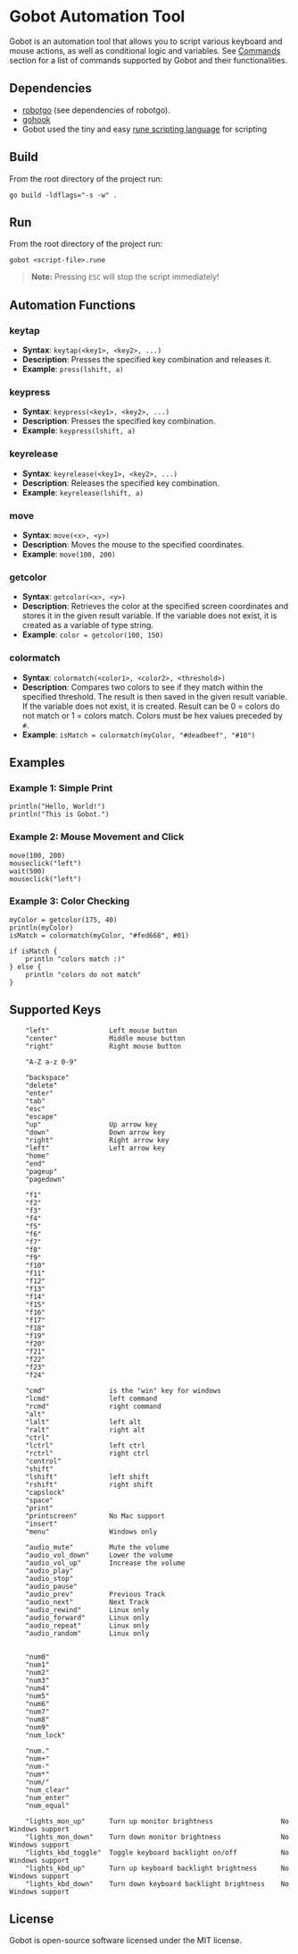 
# Gobot Automation Tool

Gobot is an automation tool that allows you to script various keyboard and mouse actions, as well as conditional logic and variables.
See [Commands](#commands) section for a list of commands supported by Gobot and their functionalities.

## Dependencies
- [robotgo](https://github.com/go-vgo/robotgo) (see dependencies of robotgo).
- [gohook](github.com/robotn/gohook)
- Gobot used the tiny and easy [rune scripting language](https://github.com/RednibCoding/runevm) for scripting

## Build
From the root directory of the project run: 
```
go build -ldflags="-s -w" .
```

## Run
From the root directory of the project run: 
```
gobot <script-file>.rune
```

>**Note:** Pressing `ESC` will stop the script immediately!

## Automation Functions

### keytap
- **Syntax**: `keytap(<key1>, <key2>, ...)`
- **Description**: Presses the specified key combination and releases it.
- **Example**: `press(lshift, a)`

### keypress
- **Syntax**: `keypress(<key1>, <key2>, ...)`
- **Description**: Presses the specified key combination.
- **Example**: `keypress(lshift, a)`

### keyrelease
- **Syntax**: `keyrelease(<key1>, <key2>, ...)`
- **Description**: Releases the specified key combination.
- **Example**: `keyrelease(lshift, a)`

### move
- **Syntax**: `move(<x>, <y>)`
- **Description**: Moves the mouse to the specified coordinates.
- **Example**: `move(100, 200)`

### getcolor
- **Syntax**: `getcolor(<x>, <y>)`
- **Description**: Retrieves the color at the specified screen coordinates and stores it in the given result variable. If the variable does not exist, it is created as a variable of type string.
- **Example**: `color = getcolor(100, 150)`

### colormatch
- **Syntax**: `colormatch(<color1>, <color2>, <threshold>)`
- **Description**: Compares two colors to see if they match within the specified threshold. The result is then saved in the given result variable. If the variable does not exist, it is created. Result can be 0 = colors do not match or 1 = colors match. Colors must be hex values preceded by `#`.
- **Example**: `isMatch = colormatch(myColor, "#deadbeef", "#10")`

## Examples

### Example 1: Simple Print
```
println("Hello, World!")
println("This is Gobot.")
```

### Example 2: Mouse Movement and Click
```
move(100, 200)
mouseclick("left")
wait(500)
mouseclick("left")
```

### Example 3: Color Checking
```
myColor = getcolor(175, 40)
println(myColor)
isMatch = colormatch(myColor, "#fed668", #01)

if isMatch {
    println "colors match :)"
} else {
    println "colors do not match"
}
```

## Supported Keys

```
	"left"               Left mouse button
	"center"             Middle mouse button
	"right"              Right mouse button

	"A-Z a-z 0-9"

	"backspace"
	"delete"
	"enter"
	"tab"
	"esc"
	"escape"
	"up"		         Up arrow key
	"down"		         Down arrow key
	"right"		         Right arrow key
	"left"		         Left arrow key
	"home"
	"end"
	"pageup"
	"pagedown"

	"f1"
	"f2"
	"f3"
	"f4"
	"f5"
	"f6"
	"f7"
	"f8"
	"f9"
	"f10"
	"f11"
	"f12"
	"f13"
	"f14"
	"f15"
	"f16"
	"f17"
	"f18"
	"f19"
	"f20"
	"f21"
	"f22"
	"f23"
	"f24"

	"cmd"		         is the "win" key for windows
	"lcmd"		         left command
	"rcmd"		         right command
	"alt"         
	"lalt"		         left alt
	"ralt"		         right alt
	"ctrl"         
	"lctrl"		         left ctrl
	"rctrl"		         right ctrl
	"control"         
	"shift"         
	"lshift"	         left shift
	"rshift"	         right shift
	"capslock"
	"space"
	"print"
	"printscreen"        No Mac support
	"insert"
	"menu"				 Windows only

	"audio_mute"		 Mute the volume
	"audio_vol_down"	 Lower the volume
	"audio_vol_up"		 Increase the volume
	"audio_play"
	"audio_stop"
	"audio_pause"
	"audio_prev"		 Previous Track
	"audio_next"		 Next Track
	"audio_rewind"       Linux only
	"audio_forward"      Linux only
	"audio_repeat"       Linux only
	"audio_random"       Linux only


	"num0"
	"num1"
	"num2"
	"num3"
	"num4"
	"num5"
	"num6"
	"num7"
	"num8"
	"num9"
	"num_lock"

	"num."
	"num+"
	"num-"
	"num*"
	"num/"
	"num_clear"
	"num_enter"
	"num_equal"

	"lights_mon_up"		 Turn up monitor brightness					No Windows support
	"lights_mon_down"	 Turn down monitor brightness				No Windows support
	"lights_kbd_toggle"	 Toggle keyboard backlight on/off			No Windows support
	"lights_kbd_up"		 Turn up keyboard backlight brightness		No Windows support
	"lights_kbd_down"	 Turn down keyboard backlight brightness	No Windows support
```

## License
Gobot is open-source software licensed under the MIT license.
